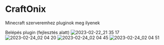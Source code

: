 # CraftOnix
Minecraft szerveremhez pluginok meg ilyenek

Belépés plugin (fejlesztés alatt)
![2023-02-22_21 35 17](https://user-images.githubusercontent.com/78733248/220753084-7db5d27a-15dc-4b84-a95c-41794cd7c74a.png)
![2023-02-24_02 04 20](https://user-images.githubusercontent.com/78733248/221066698-c10239f1-d0a7-4b02-b6bd-b121dbf04045.png)
![2023-02-24_02 04 45](https://user-images.githubusercontent.com/78733248/221066708-a296a888-f596-4595-b433-c84f429aad06.png)
![2023-02-24_02 04 51](https://user-images.githubusercontent.com/78733248/221066713-672eeeb8-2e59-48ef-a4ca-79575de99a12.png)

